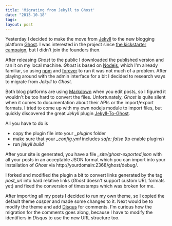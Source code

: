 ```yaml
---
title: 'Migrating from Jekyll to Ghost'
date: "2013-10-18"
tags: 
layout: post
---
```

Yesterday I decided to make the move from [Jekyll][1] to the new blogging platform [Ghost][0]. I was interested in the project since [the kickstarter campaign][3], but I didn't join the founders then.

After releasing *Ghost* to the public I downloaded the published version and ran it on my local machine. *Ghost* is based on [Nodejs][4], which I'm already familiar, so using [npm][5] and [forever][6] to run it was not much of a problem. After playing around with the admin interface for a bit I decided to research ways to migrate from *Jekyll* to *Ghost*.

Both blog platforms are using [Markdown][7] when you edit posts, so I figured it wouldn't be too hard to convert the files. Unfortunately, *Ghost* is quite silent when it comes to documentation about their APIs or the import/export formats. I tried to come up with my own nodejs module to import files, but quickly discovered the great *Jekyll* plugin [Jekyll-To-Ghost][2].

All you have to do is

* copy the plugin file into your *_plugins* folder
* make sure that your *_config.yml* includes *safe: false* (to enable plugins)
* run *jekyll build*

After your site is generated, you have a file *_site/ghost-exported.json* with all your posts in an acceptable JSON format which you can import into your installation of *Ghost* via http://yourdomain:2368/ghost/debug/.

I forked and modified the plugin a bit to convert links generated by the tag *post_url* into hard relative links (*Ghost* doesn't support custom URL formats yet) and fixed the conversion of timestamps which was broken for me.

After importing all my posts I decided to run my own theme, so I copied the default theme *casper* and made some changes to it. Next would be to modify the theme and add [Disqus][8] for comments. I'm curious how the migration for the comments goes along, because I have to modify the identifiers in *Disqus* to use the new URL structure too.

[0]: https://ghost.org
[1]: http://jekyllrb.com/
[2]: https://github.com/MoriTanosuke/Jekyll-to-Ghost
[3]: http://www.kickstarter.com/projects/johnonolan/ghost-just-a-blogging-platform
[4]: http://nodejs.org/
[5]: https://npmjs.org/
[6]: https://npmjs.org/package/forever
[7]: http://daringfireball.net/projects/markdown/
[8]: http://disqus.com

